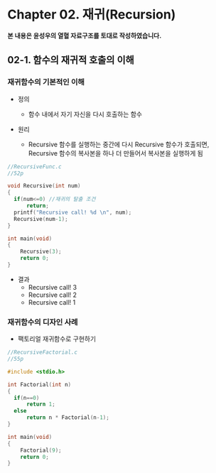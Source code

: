 # Chapter 02. 재귀(Recursion)

**본 내용은 윤성우의 열혈 자료구조를 토대로 작성하였습니다.**


## 02-1. 함수의 재귀적 호출의 이해

### 재귀함수의 기본적인 이해

* 정의
  * 함수 내에서 자기 자신을 다시 호출하는 함수

* 원리
  * Recursive 함수를 실행하는 중간에 다시 Recursive 함수가 호출되면, Recursive 함수의 복사본을 하나 더 만들어서 복사본을 실행하게 됨

```C
//RecursiveFunc.c
//52p

void Recursive(int num)
{
  if(num<=0) //재귀의 탈출 조건
      return;
  printf("Recursive call! %d \n", num);
  Recursive(num-1);
}

int main(void)
{
    Recursive(3);
    return 0;
}

```

* 결과
  * Recursive call! 3
  * Recursive call! 2
  * Recursive call! 1


### 재귀함수의 디자인 사례

* 팩토리얼 재귀함수로 구현하기

```C
//RecursiveFactorial.c
//55p

#include <stdio.h>

int Factorial(int n)
{
  if(n==0) 
      return 1;
  else
      return n * Factorial(n-1);
}

int main(void)
{    
    Factorial(9);
    return 0;
}

```
